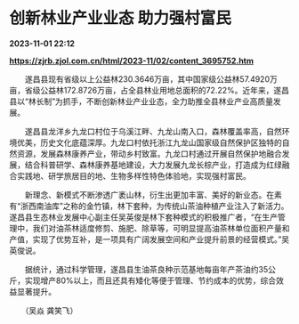 # 创新林业产业业态 助力强村富民

**2023-11-01 22:12**

**https://zjrb.zjol.com.cn/html/2023-11/02/content_3695752.htm**

　　遂昌县现有省级以上公益林230.3646万亩，其中国家级公益林57.4920万亩，省级公益林172.8726万亩，占全县林业用地总面积的72.22%。近年来，遂昌县以“林长制”为抓手，不断创新林业产业业态，全力助推全县林业产业高质量发展。

　　遂昌县龙洋乡九龙口村位于乌溪江畔、九龙山南入口，森林覆盖率高，自然环境优美，历史文化底蕴深厚。九龙口村依托浙江九龙山国家级自然保护区独特的自然资源，发展森林康养产业，带动乡村致富。九龙口村通过开展自然保护地融合发展，结合科普研学、森林康养基地建设，大力发展九龙长棕产业，打造成为红绿融合实践地、研学旅居目的地、生物多样性特色体验地，实现强村富民。

　　新理念、新模式不断渗透广袤山林，衍生出更加丰富、美好的新业态。在素有“浙西南油库”之称的金竹镇，林下套种，为传统山茶油种植产业注入了新活力。遂昌县生态林业发展中心副主任吴英俊是林下套种模式的积极推广者，“在生产管理中，我们对油茶林适度修剪、施肥、除草等，可明显提高油茶林单位面积产量和产值，实现了优势互补，是一项具有广阔发展空间和产业提升前景的经营模式。”吴英俊说。

　　据统计，通过科学管理，遂昌县生油茶良种示范基地每亩年产茶油约35公斤，实现增产80%以上，而且还具有矮化等便于管理、节约成本的优势，综合效益显著提升。

　　（吴焱 龚笑飞）